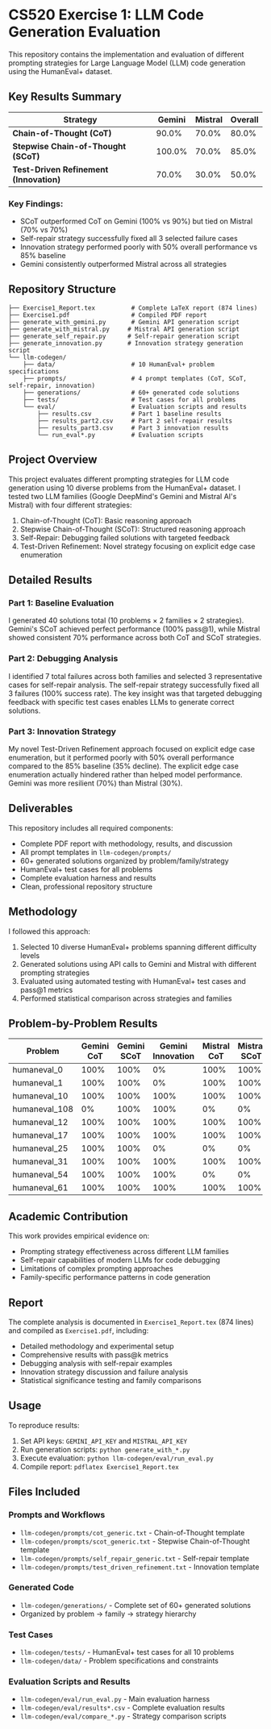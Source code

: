 # CS520 Exercise 1: LLM Code Generation Evaluation

This repository contains the implementation and evaluation of different prompting strategies for Large Language Model (LLM) code generation using the HumanEval+ dataset.

## Key Results Summary

| Strategy | Gemini | Mistral | Overall |
|----------|--------|---------|---------|
| **Chain-of-Thought (CoT)** | 90.0% | 70.0% | 80.0% |
| **Stepwise Chain-of-Thought (SCoT)** | 100.0% | 70.0% | 85.0% |
| **Test-Driven Refinement (Innovation)** | 70.0% | 30.0% | 50.0% |

### Key Findings:
- SCoT outperformed CoT on Gemini (100% vs 90%) but tied on Mistral (70% vs 70%)
- Self-repair strategy successfully fixed all 3 selected failure cases
- Innovation strategy performed poorly with 50% overall performance vs 85% baseline
- Gemini consistently outperformed Mistral across all strategies

## Repository Structure

```
├── Exercise1_Report.tex          # Complete LaTeX report (874 lines)
├── Exercise1.pdf                 # Compiled PDF report
├── generate_with_gemini.py       # Gemini API generation script
├── generate_with_mistral.py     # Mistral API generation script
├── generate_self_repair.py      # Self-repair generation script
├── generate_innovation.py       # Innovation strategy generation script
└── llm-codegen/
    ├── data/                     # 10 HumanEval+ problem specifications
    ├── prompts/                  # 4 prompt templates (CoT, SCoT, self-repair, innovation)
    ├── generations/              # 60+ generated code solutions
    ├── tests/                    # Test cases for all problems
    └── eval/                     # Evaluation scripts and results
        ├── results.csv           # Part 1 baseline results
        ├── results_part2.csv     # Part 2 self-repair results  
        ├── results_part3.csv     # Part 3 innovation results
        └── run_eval*.py          # Evaluation scripts
```

## Project Overview

This project evaluates different prompting strategies for LLM code generation using 10 diverse problems from the HumanEval+ dataset. I tested two LLM families (Google DeepMind's Gemini and Mistral AI's Mistral) with four different strategies:

1. Chain-of-Thought (CoT): Basic reasoning approach
2. Stepwise Chain-of-Thought (SCoT): Structured reasoning approach  
3. Self-Repair: Debugging failed solutions with targeted feedback
4. Test-Driven Refinement: Novel strategy focusing on explicit edge case enumeration

## Detailed Results

### Part 1: Baseline Evaluation
I generated 40 solutions total (10 problems × 2 families × 2 strategies). Gemini's SCoT achieved perfect performance (100% pass@1), while Mistral showed consistent 70% performance across both CoT and SCoT strategies.

### Part 2: Debugging Analysis
I identified 7 total failures across both families and selected 3 representative cases for self-repair analysis. The self-repair strategy successfully fixed all 3 failures (100% success rate). The key insight was that targeted debugging feedback with specific test cases enables LLMs to generate correct solutions.

### Part 3: Innovation Strategy
My novel Test-Driven Refinement approach focused on explicit edge case enumeration, but it performed poorly with 50% overall performance compared to the 85% baseline (35% decline). The explicit edge case enumeration actually hindered rather than helped model performance. Gemini was more resilient (70%) than Mistral (30%).

## Deliverables

This repository includes all required components:
- Complete PDF report with methodology, results, and discussion
- All prompt templates in `llm-codegen/prompts/`
- 60+ generated solutions organized by problem/family/strategy
- HumanEval+ test cases for all problems
- Complete evaluation harness and results
- Clean, professional repository structure

## Methodology

I followed this approach:
1. Selected 10 diverse HumanEval+ problems spanning different difficulty levels
2. Generated solutions using API calls to Gemini and Mistral with different prompting strategies
3. Evaluated using automated testing with HumanEval+ test cases and pass@1 metrics
4. Performed statistical comparison across strategies and families

## Problem-by-Problem Results

| Problem | Gemini CoT | Gemini SCoT | Gemini Innovation | Mistral CoT | Mistral SCoT | Mistral Innovation |
|---------|------------|-------------|-------------------|-------------|--------------|-------------------|
| humaneval_0 | 100% | 100% | 0% | 100% | 100% | 0% |
| humaneval_1 | 100% | 100% | 0% | 100% | 100% | 0% |
| humaneval_10 | 100% | 100% | 100% | 100% | 100% | 100% |
| humaneval_108 | 0% | 100% | 100% | 0% | 0% | 0% |
| humaneval_12 | 100% | 100% | 100% | 100% | 100% | 0% |
| humaneval_17 | 100% | 100% | 100% | 100% | 100% | 0% |
| humaneval_25 | 100% | 100% | 0% | 0% | 0% | 0% |
| humaneval_31 | 100% | 100% | 100% | 100% | 100% | 100% |
| humaneval_54 | 100% | 100% | 100% | 0% | 0% | 0% |
| humaneval_61 | 100% | 100% | 100% | 100% | 100% | 100% |

## Academic Contribution

This work provides empirical evidence on:
- Prompting strategy effectiveness across different LLM families
- Self-repair capabilities of modern LLMs for code debugging
- Limitations of complex prompting approaches
- Family-specific performance patterns in code generation

## Report

The complete analysis is documented in `Exercise1_Report.tex` (874 lines) and compiled as `Exercise1.pdf`, including:
- Detailed methodology and experimental setup
- Comprehensive results with pass@k metrics
- Debugging analysis with self-repair examples
- Innovation strategy discussion and failure analysis
- Statistical significance testing and family comparisons

## Usage

To reproduce results:
1. Set API keys: `GEMINI_API_KEY` and `MISTRAL_API_KEY`
2. Run generation scripts: `python generate_with_*.py`
3. Execute evaluation: `python llm-codegen/eval/run_eval.py`
4. Compile report: `pdflatex Exercise1_Report.tex`

## Files Included

### Prompts and Workflows
- `llm-codegen/prompts/cot_generic.txt` - Chain-of-Thought template
- `llm-codegen/prompts/scot_generic.txt` - Stepwise Chain-of-Thought template
- `llm-codegen/prompts/self_repair_generic.txt` - Self-repair template
- `llm-codegen/prompts/test_driven_refinement.txt` - Innovation template

### Generated Code
- `llm-codegen/generations/` - Complete set of 60+ generated solutions
- Organized by problem → family → strategy hierarchy

### Test Cases
- `llm-codegen/tests/` - HumanEval+ test cases for all 10 problems
- `llm-codegen/data/` - Problem specifications and constraints

### Evaluation Scripts and Results
- `llm-codegen/eval/run_eval.py` - Main evaluation harness
- `llm-codegen/eval/results*.csv` - Complete evaluation results
- `llm-codegen/eval/compare_*.py` - Strategy comparison scripts